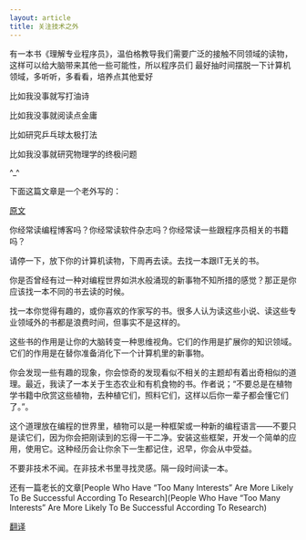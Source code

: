 ```yaml
---
layout: article
title: 关注技术之外
---
```

有一本书《理解专业程序员》，温伯格教导我们需要广泛的接触不同领域的读物，这样可以给大脑带来其他一些可能性，所以程序员们
最好抽时间摆脱一下计算机领域，多听听，多看看，培养点其他爱好

比如我没事就写打油诗

比如我没事就阅读点金庸

比如研究乒乓球太极打法

比如我没事就研究物理学的终极问题

^_^

下面这篇文章是一个老外写的：

[原文](https://chodounsky.net/2013/11/22/read-a-non-technical-book/)


你经常读编程博客吗？你经常读软件杂志吗？你经常读一些跟程序员相关的书籍吗？

请停一下，放下你的计算机读物，下周再去读。去找一本跟IT无关的书。

你是否曾经有过一种对编程世界如洪水般涌现的新事物不知所措的感觉？那正是你应该找一本不同的书去读的时候。

找一本你觉得有趣的，或你喜欢的作家写的书。很多人认为读这些小说、读这些专业领域外的书都是浪费时间，但事实不是这样的。

这些书的作用是让你的大脑转变一种思维视角。它们的作用是扩展你的知识领域。它们的作用是在替你准备消化下一个计算机里的新事物。

你会发现一些有趣的现象，你会惊奇的发现看似不相关的主题却有着出奇相似的道理。最近，我读了一本关于生态农业和有机食物的书。作者说；“不要总是在植物学书籍中欣赏这些植物，去种植它们，照料它们，这样以后你一辈子都会懂它们了。”。

这个道理放在编程的世界里，植物可以是一种框架或一种新的编程语言——不要只是读它们，因为你会把刚读到的忘得一干二净。安装这些框架，开发一个简单的应用，使用它。这种经历会让你余下一生都记住，迟早，你会从中受益。

不要非技术不闻。在非技术书里寻找灵感。隔一段时间读一本。



还有一篇老长的文章[People Who Have “Too Many Interests” Are More Likely To Be Successful According To Research](People Who Have “Too Many Interests” Are More Likely To Be Successful According To Research)

[翻译](https://36kr.com/p/5129242)
